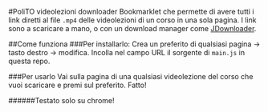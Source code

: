 #PoliTO videolezioni downloader
Bookmarklet che permette di avere tutti i link diretti al file `.mp4` delle videolezioni di un corso in una sola pagina.
I link sono a scaricare a mano, o con un download manager come [JDownloader](http://jdownloader.org/jdownloader2).

##Come funziona
###Per installarlo:
Crea un preferito di qualsiasi pagina -> tasto destro -> modifica.
Incolla nel campo URL il sorgente di `main.js` in questa repo.

###Per usarlo
Vai sulla pagina di una qualsiasi videolezione del corso che vuoi scaricare e premi sul preferito. Fatto!

######Testato solo su chrome!
